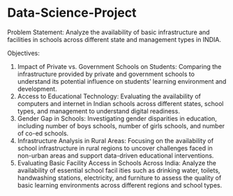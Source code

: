 # Data-Science-Project

Problem Statement:
Analyze the availability of basic infrastructure and facilities in schools across different state and management types in INDIA.

Objectives:
1.	Impact of Private vs. Government Schools on Students: Comparing the infrastructure provided by private and government schools to understand its potential influence on students’ learning environment and development.
2.	Access to Educational Technology: Evaluating the availability of computers and internet in Indian schools across different states, school types, and management to understand digital readiness.
3.	Gender Gap in Schools: Investigating gender disparities in education, including number of boys schools, number of girls schools, and number of co-ed schools.
4.	Infrastructure Analysis in Rural Areas: Focusing on the availability of school infrastructure in rural regions to uncover challenges faced in non-urban areas and support data-driven educational interventions.
5.	Evaluating Basic Facility Access in Schools Across India: Analyze the availability of essential school facil ities such as drinking water, toilets, handwashing stations, electricity, and furniture to assess the quality of basic learning environments across different regions and school types.
